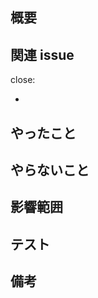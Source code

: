 ## 概要
<!-- PRの背景・目的・概要を完結に書く -->


## 関連 issue
<!-- issue を解決として閉じる場合： -->
close: <!-- 関連する issue の番号 -->
<!-- issue を閉じない場合： -->
- <!-- <issue番号> -->

## やったこと
<!-- このPRで何をしたのか？ -->


## やらないこと
<!-- このPRでやらないことは何か？ -->


## 影響範囲
<!-- 影響を及ぼす範囲や他の機能への影響 -->


## テスト
<!-- テスト方法や結果 -->


## 備考
<!-- レビュワーへの伝達事項や残しておきたい情報 -->


<!-- ## for GitHub Copilot review rule -->
<!-- When reviewing, please use the following prefixes:
- [must] → Must be changed
- [imo] → In my opinion, but not required to fix
- [nits] → Nitpick (minor issue)
- [ask] → Question
- [fyi] → For your information
-->
<!-- for GitHub Copilot review rule-->
